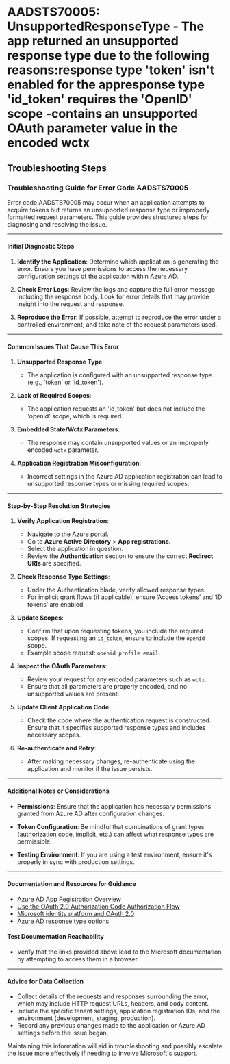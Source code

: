 # AADSTS70005: UnsupportedResponseType - The app returned an unsupported response type due to the following reasons:response type 'token' isn't enabled for the appresponse type 'id_token' requires the 'OpenID' scope -contains an unsupported OAuth parameter value in the encoded wctx


## Troubleshooting Steps
### Troubleshooting Guide for Error Code AADSTS70005

Error code AADSTS70005 may occur when an application attempts to acquire tokens but returns an unsupported response type or improperly formatted request parameters. This guide provides structured steps for diagnosing and resolving the issue.

---

#### Initial Diagnostic Steps

1. **Identify the Application**: Determine which application is generating the error. Ensure you have permissions to access the necessary configuration settings of the application within Azure AD.

2. **Check Error Logs**: Review the logs and capture the full error message including the response body. Look for error details that may provide insight into the request and response.

3. **Reproduce the Error**: If possible, attempt to reproduce the error under a controlled environment, and take note of the request parameters used.

---

#### Common Issues That Cause This Error

1. **Unsupported Response Type**:
   - The application is configured with an unsupported response type (e.g., 'token' or 'id_token').
  
2. **Lack of Required Scopes**:
   - The application requests an 'id_token' but does not include the 'openid' scope, which is required.

3. **Embedded State/Wctx Parameters**:
   - The response may contain unsupported values or an improperly encoded `wctx` parameter.

4. **Application Registration Misconfiguration**:
   - Incorrect settings in the Azure AD application registration can lead to unsupported response types or missing required scopes.

---

#### Step-by-Step Resolution Strategies

1. **Verify Application Registration**:
   - Navigate to the Azure portal.
   - Go to **Azure Active Directory** > **App registrations**.
   - Select the application in question.
   - Review the **Authentication** section to ensure the correct **Redirect URIs** are specified.
   
2. **Check Response Type Settings**:
   - Under the Authentication blade, verify allowed response types.
   - For implicit grant flows (if applicable), ensure ‘Access tokens’ and ‘ID tokens’ are enabled.

3. **Update Scopes**:
   - Confirm that upon requesting tokens, you include the required scopes. If requesting an `id_token`, ensure to include the `openid` scope.
   - Example scope request: `openid profile email`.

4. **Inspect the OAuth Parameters**:
   - Review your request for any encoded parameters such as `wctx`.
   - Ensure that all parameters are properly encoded, and no unsupported values are present. 

5. **Update Client Application Code**:
   - Check the code where the authentication request is constructed. Ensure that it specifies supported response types and includes necessary scopes.

6. **Re-authenticate and Retry**:
   - After making necessary changes, re-authenticate using the application and monitor if the issue persists.

---

#### Additional Notes or Considerations

- **Permissions**: Ensure that the application has necessary permissions granted from Azure AD after configuration changes. 

- **Token Configuration**: Be mindful that combinations of grant types (authorization code, implicit, etc.) can affect what response types are permissible.

- **Testing Environment**: If you are using a test environment, ensure it's properly in sync with production settings.

---

#### Documentation and Resources for Guidance

- [Azure AD App Registration Overview](https://learn.microsoft.com/en-us/azure/active-directory/develop/quickstart-register-app)
- [Use the OAuth 2.0 Authorization Code Authorization Flow](https://learn.microsoft.com/en-us/azure/active-directory/develop/v2-Oauth2-auth-code-flow)
- [Microsoft identity platform and OAuth 2.0](https://learn.microsoft.com/en-us/azure/active-directory/develop/v2-protocols-oidc)
- [Azure AD response type options](https://learn.microsoft.com/en-us/azure/active-directory/develop/v2-oauth2-auth-code-flow#response-types)

#### Test Documentation Reachability

- Verify that the links provided above lead to the Microsoft documentation by attempting to access them in a browser.

---

#### Advice for Data Collection

- Collect details of the requests and responses surrounding the error, which may include HTTP request URLs, headers, and body content.
- Include the specific tenant settings, application registration IDs, and the environment (development, staging, production).
- Record any previous changes made to the application or Azure AD settings before the issue began.

Maintaining this information will aid in troubleshooting and possibly escalate the issue more effectively if needing to involve Microsoft's support.